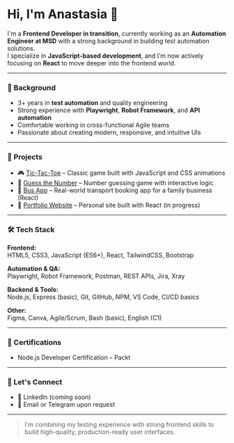 # Hi, I'm Anastasia 👋

I'm a **Frontend Developer in transition**, currently working as an **Automation Engineer at MSD** with a strong background in building test automation solutions.  
I specialize in **JavaScript-based development**, and I’m now actively focusing on **React** to move deeper into the frontend world.

---

### 💼 Background

- 3+ years in **test automation** and quality engineering
- Strong experience with **Playwright**, **Robot Framework**, and **API automation**
- Comfortable working in cross-functional Agile teams
- Passionate about creating modern, responsive, and intuitive UIs

---

### 🧩 Projects

- 🎮 [Tic-Tac-Toe](#) – Classic game built with JavaScript and CSS animations
- 🔢 [Guess the Number](#) – Number guessing game with interactive logic
- 🚐 [Bus App](#) – Real-world transport booking app for a family business (React)
- 🧱 [Portfolio Website](#) – Personal site built with React (in progress)

---

### 🛠️ Tech Stack

**Frontend:**  
HTML5, CSS3, JavaScript (ES6+), React, TailwindCSS, Bootstrap

**Automation & QA:**  
Playwright, Robot Framework, Postman, REST APIs, Jira, Xray

**Backend & Tools:**  
Node.js, Express (basic), Git, GitHub, NPM, VS Code, CI/CD basics

**Other:**  
Figma, Canva, Agile/Scrum, Bash (basic), English (C1)

---

### 📜 Certifications

- Node.js Developer Certification – Packt

---

### 🔗 Let's Connect

- 💼 LinkedIn (coming soon)
- 📨 Email or Telegram upon request

---

> I'm combining my testing experience with strong frontend skills to build high-quality, production-ready user interfaces.

